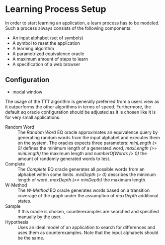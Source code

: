 # Learning Process Setup

In order to start learning an application, a learn process has to be modeled. 
Such a process always consists of the following components:

* An input alphabet (set of symbols)
* A symbol to reset the application
* A learning algorithm
* A parametrized equivalence oracle
* A maximum amount of steps to learn
* A specification of a web browser

## Configuration

- modal window

<div class="alert alert-info">
    The usage of the TTT algorithm is generally preferred from a users view as it outperforms the other algorithms in terms of speed. 
    Furthermore, the default eq oracle configuration should be adjusted as it is chosen like it is for very small applications.
</div>

<dl>
    <dt>Random Word</dt>
    <dd>
        The <em>Random Word</em> EQ oracle approximates an equivalence query by generating random words from the input alphabet and executes them on the system. 
        The oracles expects three parameters: <em>minLength (> 0)</em> defines the minimum length of a generated word, <em>maxLength (>= minLength)</em> the maximum length and <em>numberOfWords (> 0)</em> the amount of randomly generated words to test.
    </dd>
    <dt>Complete</dt>
    <dd>
        The <em>Complete</em> EQ oracle generates all possible words from an alphabet within some limits. 
        <em>minDepth (> 0)</em> describes the minimum length of word, <em>maxDepth (>= minDepth)</em> the maximum length.
    </dd>
    <dt>W-Method</dt>
        <dd>
            The <em>W-Method</em> EQ oracle generates words based on a transition coverage of the graph under the assumption of <em>maxDepth</em> additional states.
        </dd>
    <dt>Sample</dt>
    <dd>
        If this oracle is chosen, counterexamples are searched and specified manually by the user.
    </dd>
    <dt>Hypothesis</dt>
    <dd>
        Uses an ideal model of an application to search for differences and uses them as counterexamples.
        Note that the input alphabets should be the same.
    </dd>
</dl>  
